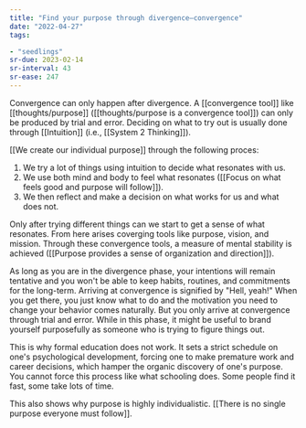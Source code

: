 ```yaml
---
title: "Find your purpose through divergence–convergence"
date: "2022-04-27"
tags:

- "seedlings"
sr-due: 2023-02-14
sr-interval: 43
sr-ease: 247
---
```


Convergence can only happen after divergence. A [[convergence tool]] like [[thoughts/purpose]] ([[thoughts/purpose is a convergence tool]]) can only be produced by trial and error. Deciding on what to try out is usually done through [[Intuition]] (i.e., [[System 2 Thinking]]).

[[We create our individual purpose]] through the following proces:

1. We try a lot of things using intuition to decide what resonates with us.
2. We use both mind and body to feel what resonates ([[Focus on what feels good and purpose will follow]]).
3. We then reflect and make a decision on what works for us and what does not.

Only after trying different things can we start to get a sense of what resonates. From here arises coverging tools like purpose, vision, and mission. Through these convergence tools, a measure of mental stability is achieved ([[Purpose provides a sense of organization and direction]]).

As long as you are in the divergence phase, your intentions will remain tentative and you won't be able to keep habits, routines, and commitments for the long-term. Arriving at convergence is signified by "Hell, yeah!" When you get there, you just know what to do and the motivation you need to change your behavior comes naturally. But you only arrive at convergence through trial and error. While in this phase, it might be useful to brand yourself purposefully as someone who is trying to figure things out.

This is why formal education does not work. It sets a strict schedule on one's psychological development, forcing one to make premature work and career decisions, which hamper the organic discovery of one's purpose. You cannot force this process like what schooling does. Some people find it fast, some take lots of time.

This also shows why purpose is highly individualistic. [[There is no single purpose everyone must follow]].
